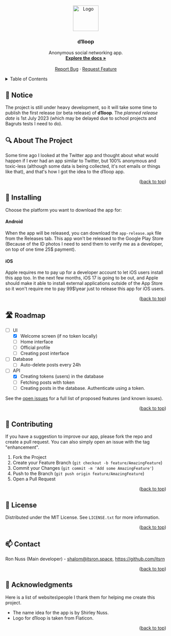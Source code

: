 <a name="readme-top"></a>

<br />
<div align="center">
  <a href="https://github.com/d1loop/app">
    <img src="https://avatars.githubusercontent.com/u/135523178?s=88&v=4" alt="Logo" width="80" height="80">
  </a>

<h3 align="center">d1loop</h3>

  <p align="center">
    Anonymous social networking app.
    <br />
    <a href="https://github.com/d1loop/app"><strong>Explore the docs »</strong></a>
    <br />
    <br />
    <a href="https://github.com/d1loop/app/issues">Report Bug</a>
    ·
    <a href="https://github.com/d1loop/app/issues">Request Feature</a>
  </p>
</div>

<details>
  <summary>Table of Contents</summary>
  <ol>
    <li>
      <a href="#-about-the-project">About The Project</a>
    </li>
    <li>
      <a href="#-installing">Installing</a>
      <ul>
        <li><a href="#android">Android</a></li>
        <li><a href="#ios">iOS</a></li>
      </ul>
    </li>
    <li><a href="#-roadmap">Roadmap</a></li>
    <li><a href="#-contributing">Contributing</a></li>
    <li><a href="#-license">License</a></li>
    <li><a href="#-contact">Contact</a></li>
    <li><a href="#-acknowledgments">Acknowledgments</a></li>
  </ol>
</details>

## 🚨 Notice
The project is still under heavy development, so it will take some time to publish the first release (or beta release) of **d1loop**. The *planned release date* is 1st July 2023 (which may be delayed due to school projects and Bagruts tests I need to do). 

## 🔍 About The Project
Some time ago I looked at the Twitter app and thought about what would happen if I ever had an app similar to Twitter, but 100% anonymous and toxic-less (although some data is being collected, it's not emails or things like that), and that's how I got the idea to the d1loop app.

<p align="right">(<a href="#readme-top">back to top</a>)</p>

## 📩 Installing
Choose the platform you want to download the app for:

#### Android
When the app will be released, you can download the `app-release.apk` file from the Releases tab. This app won't be released to the Google Play Store (Because of the ID photos I need to send them to verify me as a developer, on top of one time 25$ payment).

#### iOS
Apple requires me to pay up for a developer account to let iOS users install this app too. In the next few months, iOS 17 is going to be out, and Apple should make it able to install external applications outside of the App Store so it won't require me to pay 99$\year just to release this app for iOS users.

<p align="right">(<a href="#readme-top">back to top</a>)</p>

## 🛣 Roadmap
- [ ] UI
  - [x] Welcome screen (if no token locally)
  - [ ] Home interface
  - [ ] Official profile
  - [ ] Creating post interface
- [ ] Database
  - [ ] Auto-delete posts every 24h
- [ ] API
  - [x] Creating tokens (users) in the database
  - [ ] Fetching posts with token
  - [ ] Creating posts in the database. Authenticate using a token.

See the [open issues](https://github.com/d1loop/app/issues) for a full list of proposed features (and known issues).

<p align="right">(<a href="#readme-top">back to top</a>)</p>

## 🔮 Contributing
If you have a suggestion to improve our app, please fork the repo and create a pull request. You can also simply open an issue with the tag "enhancement".

1. Fork the Project
2. Create your Feature Branch (`git checkout -b feature/AmazingFeature`)
3. Commit your Changes (`git commit -m 'Add some AmazingFeature'`)
4. Push to the Branch (`git push origin feature/AmazingFeature`)
5. Open a Pull Request

<p align="right">(<a href="#readme-top">back to top</a>)</p>

## 📜 License
Distributed under the MIT License. See `LICENSE.txt` for more information.

<p align="right">(<a href="#readme-top">back to top</a>)</p>

## 📫 Contact
Ron Nuss (Main developer) - [shalom@itsron.space](mailto:shalom@itsron.space), https://github.com/itsrn

<p align="right">(<a href="#readme-top">back to top</a>)</p>

## 🙏 Acknowledgments
Here is a list of websites\people I thank them for helping me create this project.

* The name idea for the app is by Shirley Nuss.
* Logo for d1loop is taken from Flaticon.

<p align="right">(<a href="#readme-top">back to top</a>)</p>
